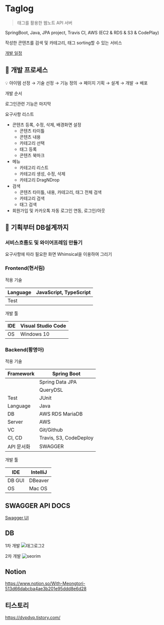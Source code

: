 # Taglog
> 태그를 활용한 웹노트 API 서버

SpringBoot, Java, JPA project, Travis CI, AWS (EC2 & RDS & S3 & CodePlay)

작성한 콘텐츠를 검색 및 카테고리, 태그 sorting할 수 있는 서비스

[개발 일정](https://www.notion.so/6feb905083334719823ed46eabf1f199)

## 🔭 개발 프로세스

<aside>
💡 아이템 선정 → 기술 선정 → 기능 정의 → 페이지 기획 → 설계 → 개발 → 배포

</aside>

개발 순서

로그인관련 기능은 마지막

요구사항 리스트

- 콘텐츠 등록, 수정, 삭제, 배경화면 설정
    - 콘텐츠 타이틀
    - 콘텐츠 내용
    - 카테고리 선택
    - 태그 등록
    - 콘텐츠 북마크
- 메뉴
    - 카테고리 리스트
    - 카테고리 생성, 수정, 삭제
    - 카테고리 DragNDrop
- 검색
    - 콘텐츠 타이틀, 내용, 카테고리, 태그 전체 검색
    - 카테고리 검색
    - 태그 검색
- 회원가입 및 카카오톡 자동 로그인 연동, 로그인/아웃

## 🔭 기획부터 DB설계까지

### 서비스흐름도 및 와이어프레임 만들기

요구사항에 따라 필요한 화면 Whimsical을 이용하여 그리기

### Frontend(현서림)

적용 기술

| Language | JavaScript, TypeScript |
| --- | --- |
| Test |  |

개발 툴

| IDE  | Visual Studio Code |
| --- | --- |
| OS | Windows 10 |

### Backend(황명아)

적용 기술

| Framework | Spring Boot |
| --- | --- |
|  | Spring Data JPA |
|  | QueryDSL |
| Test | JUnit |
| Language | Java |
| DB | AWS RDS MariaDB |
| Server | AWS |
| VC | Git/Github |
| CI, CD | Travis, S3, CodeDeploy |
| API 문서화 | SWAGGER |

개발 툴

| IDE | IntelliJ |
| --- | --- |
| DB GUI | DBeaver |
| OS | Mac OS |

## **SWAGGER API DOCS**

[Swagger UI](http://ec2-54-180-22-149.ap-northeast-2.compute.amazonaws.com:8080/swagger-ui/index.html)

## DB
1차 개발
![태그로그2](https://user-images.githubusercontent.com/79449735/151661138-23093a32-1f8b-4dc8-8a69-50970d40177a.png)

2차 개발
![seorim](https://user-images.githubusercontent.com/79449735/151661140-14dcb3e2-9d2e-42c7-b5bc-16b8b3f1d9f0.png)

 
## Notion 
https://www.notion.so/With-Meongtori-513d66dabcba4ae3b201e95ddd8e6d28

## 티스토리 
https://dvpdvp.tistory.com/

